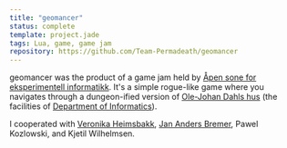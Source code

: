 ```yaml
---
title: "geomancer"
status: complete
template: project.jade
tags: Lua, game, game jam
repository: https://github.com/Team-Permadeath/geomancer
---
```


geomancer was the product of a game jam held by [Åpen sone for eksperimentell informatikk](http://sonen.ifi.uio.no/). It's a simple rogue-like game where you navigates through a dungeon-ified version of [Ole-Johan Dahls hus](https://no.wikipedia.org/wiki/Ole-Johan_Dahls_hus) (the facilities of [Department of Informatics](http://ifi.uio.no)).

I cooperated with [Veronika Heimsbakk](https://github.com/veleda), [Jan Anders Bremer](https://github.com/TZer0), Pawel Kozlowski, and Kjetil Wilhelmsen.